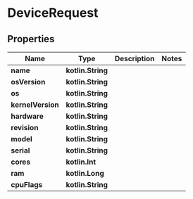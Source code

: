 
# DeviceRequest

## Properties
Name | Type | Description | Notes
------------ | ------------- | ------------- | -------------
**name** | **kotlin.String** |  | 
**osVersion** | **kotlin.String** |  | 
**os** | **kotlin.String** |  | 
**kernelVersion** | **kotlin.String** |  | 
**hardware** | **kotlin.String** |  | 
**revision** | **kotlin.String** |  | 
**model** | **kotlin.String** |  | 
**serial** | **kotlin.String** |  | 
**cores** | **kotlin.Int** |  | 
**ram** | **kotlin.Long** |  | 
**cpuFlags** | **kotlin.String** |  | 



